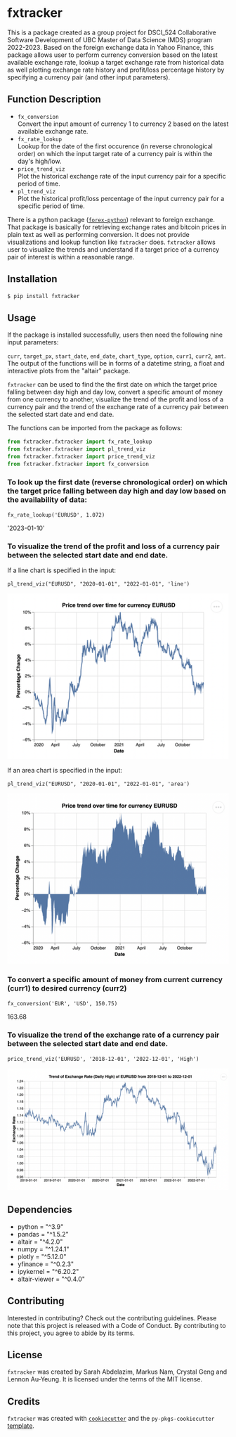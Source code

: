 # fxtracker

This is a package created as a group project for DSCI_524 Collaborative Software Development of UBC Master of Data Science (MDS) program 2022-2023. Based on the foreign exchange data in Yahoo Finance, this package allows user to perform currency conversion based on the latest available exchange rate, lookup a target exchange rate from historical data as well plotting exchange rate history and profit/loss percentage history by specifying a currency pair (and other input parameters).

## Function Description

-   `fx_conversion` <br> Convert the input amount of currency 1 to currency 2 based on the latest available exchange rate.
-   `fx_rate_lookup` <br> Lookup for the date of the first occurence (in reverse chronological order) on which the input target rate of a currency pair is within the day's high/low.
-   `price_trend_viz` <br> Plot the historical exchange rate of the input currency pair for a specific period of time.
-   `pl_trend_viz` <br> Plot the historical profit/loss percentage of the input currency pair for a specific period of time.

There is a python package ([`forex-python`](https://pypi.org/project/forex-python/)) relevant to foreign exchange. That package is basically for retrieving exchange rates and bitcoin prices in plain text as well as performing conversion. It does not provide visualizations and lookup function like `fxtracker` does. `fxtracker` allows user to visualize the trends and understand if a target price of a currency pair of interest is within a reasonable range.

## Installation

``` bash
$ pip install fxtracker
```

## Usage

If the package is installed successfully, users then need the following nine input parameters:

`curr`, `target_px`, `start_date`, `end_date`, `chart_type`, `option`, `curr1`, `curr2`, `amt`. The output of the functions will be in forms of a datetime string, a float and interactive plots from the "altair" package.

`fxtracker` can be used to find the the first date on which the target price falling between day high and day low, convert a specific amount of money from one currency to another, visualize the trend of the profit and loss of a currency pair and the trend of the exchange rate of a currency pair between the selected start date and end date.

The functions can be imported from the package as follows:

``` python
from fxtracker.fxtracker import fx_rate_lookup
from fxtracker.fxtracker import pl_trend_viz
from fxtracker.fxtracker import price_trend_viz
from fxtracker.fxtracker import fx_conversion
```

### To look up the first date (reverse chronological order) on which the target price falling between day high and day low based on the availability of data:

    fx_rate_lookup('EURUSD', 1.072)

'2023-01-10'

### To visualize the trend of the profit and loss of a currency pair between the selected start date and end date.

If a line chart is specified in the input:

    pl_trend_viz("EURUSD", "2020-01-01", "2022-01-01", 'line')

![](docs/pl_trend_viz_ex_line.png)

If an area chart is specified in the input:

    pl_trend_viz("EURUSD", "2020-01-01", "2022-01-01", 'area')

![](docs/pl_trend_viz_ex_area.png)

### To convert a specific amount of money from current currency (curr1) to desired currency (curr2)

    fx_conversion('EUR', 'USD', 150.75)

163.68

### To visualize the trend of the exchange rate of a currency pair between the selected start date and end date.

    price_trend_viz('EURUSD', '2018-12-01', '2022-12-01', 'High')

![](docs/price_trend_viz_ex.png)

## Dependencies

-   python = "\^3.9"
-   pandas = "\^1.5.2"
-   altair = "\^4.2.0"
-   numpy = "\^1.24.1"
-   plotly = "\^5.12.0"
-   yfinance = "\^0.2.3"
-   ipykernel = "\^6.20.2"
-   altair-viewer = "\^0.4.0"

## Contributing

Interested in contributing? Check out the contributing guidelines. Please note that this project is released with a Code of Conduct. By contributing to this project, you agree to abide by its terms.

## License

`fxtracker` was created by Sarah Abdelazim, Markus Nam, Crystal Geng and Lennon Au-Yeung. It is licensed under the terms of the MIT license.

## Credits

`fxtracker` was created with [`cookiecutter`](https://cookiecutter.readthedocs.io/en/latest/) and the `py-pkgs-cookiecutter` [template](https://github.com/py-pkgs/py-pkgs-cookiecutter).
